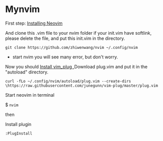 # Mynvim

First step:  [Installing Neovim](https://github.com/neovim/neovim/wiki/Installing-Neovim)

And clone this .vim file to your nvim folder
if your init.vim have softlink, please delete the file, and put this init.vim in the directory.

```
git clone https://github.com/zhiwenwang/nvim ~/.config/nvim
```

* start nvim you will see many error, but don't worry.

Now you should [ Install vim_plug ](https://github.com/junegunn/vim-plug)
,Download plug.vim and put it in the "autoload" directory.

```curl -fLo ~/.config/nvim/autoload/plug.vim --create-dirs \https://raw.githubusercontent.com/junegunn/vim-plug/master/plug.vim```

Start neovim in terminal

$ ```nvim```

then

Install plugin
```
:PlugInstall
```
